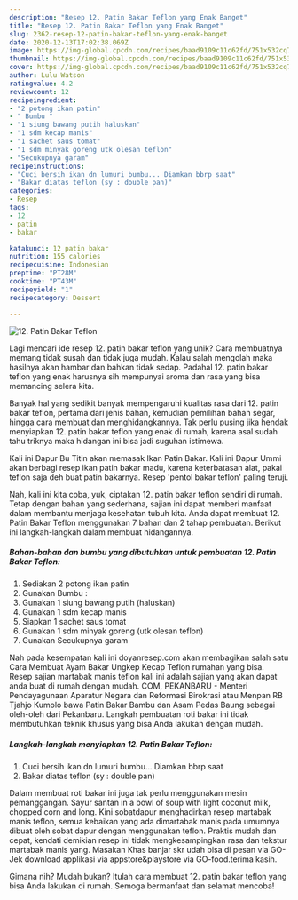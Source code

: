 ```yaml
---
description: "Resep 12. Patin Bakar Teflon yang Enak Banget"
title: "Resep 12. Patin Bakar Teflon yang Enak Banget"
slug: 2362-resep-12-patin-bakar-teflon-yang-enak-banget
date: 2020-12-13T17:02:38.069Z
image: https://img-global.cpcdn.com/recipes/baad9109c11c62fd/751x532cq70/12-patin-bakar-teflon-foto-resep-utama.jpg
thumbnail: https://img-global.cpcdn.com/recipes/baad9109c11c62fd/751x532cq70/12-patin-bakar-teflon-foto-resep-utama.jpg
cover: https://img-global.cpcdn.com/recipes/baad9109c11c62fd/751x532cq70/12-patin-bakar-teflon-foto-resep-utama.jpg
author: Lulu Watson
ratingvalue: 4.2
reviewcount: 12
recipeingredient:
- "2 potong ikan patin"
- " Bumbu "
- "1 siung bawang putih haluskan"
- "1 sdm kecap manis"
- "1 sachet saus tomat"
- "1 sdm minyak goreng utk olesan teflon"
- "Secukupnya garam"
recipeinstructions:
- "Cuci bersih ikan dn lumuri bumbu... Diamkan bbrp saat"
- "Bakar diatas teflon (sy : double pan)"
categories:
- Resep
tags:
- 12
- patin
- bakar

katakunci: 12 patin bakar 
nutrition: 155 calories
recipecuisine: Indonesian
preptime: "PT28M"
cooktime: "PT43M"
recipeyield: "1"
recipecategory: Dessert

---
```



![12. Patin Bakar Teflon](https://img-global.cpcdn.com/recipes/baad9109c11c62fd/751x532cq70/12-patin-bakar-teflon-foto-resep-utama.jpg)

Lagi mencari ide resep 12. patin bakar teflon yang unik? Cara membuatnya memang tidak susah dan tidak juga mudah. Kalau salah mengolah maka hasilnya akan hambar dan bahkan tidak sedap. Padahal 12. patin bakar teflon yang enak harusnya sih mempunyai aroma dan rasa yang bisa memancing selera kita.

Banyak hal yang sedikit banyak mempengaruhi kualitas rasa dari 12. patin bakar teflon, pertama dari jenis bahan, kemudian pemilihan bahan segar, hingga cara membuat dan menghidangkannya. Tak perlu pusing jika hendak menyiapkan 12. patin bakar teflon yang enak di rumah, karena asal sudah tahu triknya maka hidangan ini bisa jadi suguhan istimewa.

Kali ini Dapur Bu Titin akan memasak Ikan Patin Bakar. Kali ini Dapur Ummi akan berbagi resep ikan patin bakar madu, karena keterbatasan alat, pakai teflon saja deh buat patin bakarnya. Resep &#39;pentol bakar teflon&#39; paling teruji.


Nah, kali ini kita coba, yuk, ciptakan 12. patin bakar teflon sendiri di rumah. Tetap dengan bahan yang sederhana, sajian ini dapat memberi manfaat dalam membantu menjaga kesehatan tubuh kita. Anda dapat membuat 12. Patin Bakar Teflon menggunakan 7 bahan dan 2 tahap pembuatan. Berikut ini langkah-langkah dalam membuat hidangannya.

<!--inarticleads1-->

##### Bahan-bahan dan bumbu yang dibutuhkan untuk pembuatan 12. Patin Bakar Teflon:

1. Sediakan 2 potong ikan patin
1. Gunakan  Bumbu :
1. Gunakan 1 siung bawang putih (haluskan)
1. Gunakan 1 sdm kecap manis
1. Siapkan 1 sachet saus tomat
1. Gunakan 1 sdm minyak goreng (utk olesan teflon)
1. Gunakan Secukupnya garam


Nah pada kesempatan kali ini doyanresep.com akan membagikan salah satu Cara Membuat Ayam Bakar Ungkep Kecap Teflon rumahan yang bisa. Resep sajian martabak manis teflon kali ini adalah sajian yang akan dapat anda buat di rumah dengan mudah. COM, PEKANBARU - Menteri Pendayagunaan Aparatur Negara dan Reformasi Birokrasi atau Menpan RB Tjahjo Kumolo bawa Patin Bakar Bambu dan Asam Pedas Baung sebagai oleh-oleh dari Pekanbaru. Langkah pembuatan roti bakar ini tidak membutuhkan teknik khusus yang bisa Anda lakukan dengan mudah. 

<!--inarticleads2-->

##### Langkah-langkah menyiapkan 12. Patin Bakar Teflon:

1. Cuci bersih ikan dn lumuri bumbu... Diamkan bbrp saat
1. Bakar diatas teflon (sy : double pan)


Dalam membuat roti bakar ini juga tak perlu menggunakan mesin pemanggangan. Sayur santan in a bowl of soup with light coconut milk, chopped corn and long. Kini sobatdapur menghadirkan resep martabak manis teflon, semua kebaikan yang ada dimartabak manis pada umumnya dibuat oleh sobat dapur dengan menggunakan teflon. Praktis mudah dan cepat, kendati demikian resep ini tidak mengkesampingkan rasa dan tekstur martabak manis yang. Masakan Khas banjar skr udah bisa di pesan via GO-Jek download applikasi via appstore&amp;playstore via GO-food.terima kasih. 

Gimana nih? Mudah bukan? Itulah cara membuat 12. patin bakar teflon yang bisa Anda lakukan di rumah. Semoga bermanfaat dan selamat mencoba!
